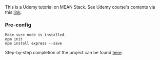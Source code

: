 This is a Udemy tutorial on MEAN Stack.
See Udemy course's contents via this [link](www.udemy.com/the-complete-javascript-developer-mean-stack-zero-to-hero/).



### Pre-config

    Make sure node is installed.
    npm init
    npm install express --save



Step-by-step completion of the project can be found [here](https://github.com/lena-1/mean_udemy/branches).
